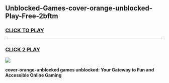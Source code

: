 
## Unblocked-Games-cover-orange-unblocked-Play-Free-2bftm
<h3>
<a href="https://premium76.site?title=cover-orange-unblocked&ref=18A1">CLICK TO PLAY</a></h3>
<hr>

<h3>
<a href="https://premium76.site?title=cover-orange-unblocked&ref=18A1">CLICK 2 PLAY</a>
  
</h3>

<a href="https://premium76.site?title=cover-orange-unblocked&ref=18A1"><img src="https://clearcache.store/games.png"></a>


**cover-orange-unblocked games unblocked: Your Gateway to Fun and Accessible Online Gaming**
